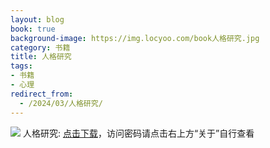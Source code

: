 ```yaml
---
layout: blog
book: true
background-image: https://img.locyoo.com/book人格研究.jpg
category: 书籍
title: 人格研究
tags:
- 书籍
- 心理
redirect_from:
  - /2024/03/人格研究/
---
```

![](https://img.locyoo.com/book人格研究.jpg)
人格研究: <a name = "ref1" href="https://url18.ctfile.com/f/50983618-1353911440-f4b55f?p=3619">点击下载</a>，访问密码请点击右上方“关于”自行查看